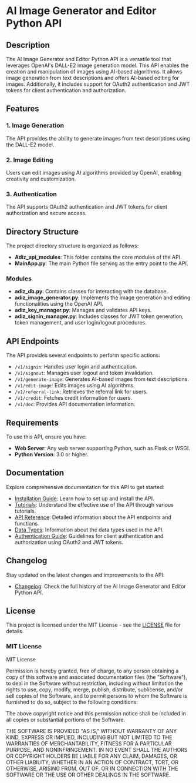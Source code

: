 # AI Image Generator and Editor Python API

## Description

The AI Image Generator and Editor Python API is a versatile tool that leverages OpenAI's DALL-E2 image generation model. This API enables the creation and manipulation of images using AI-based algorithms. It allows image generation from text descriptions and offers AI-based editing for images. Additionally, it includes support for OAuth2 authentication and JWT tokens for client authentication and authorization.

## Features

### 1. Image Generation

The API provides the ability to generate images from text descriptions using the DALL-E2 model.

### 2. Image Editing

Users can edit images using AI algorithms provided by OpenAI, enabling creativity and customization.

### 3. Authentication

The API supports OAuth2 authentication and JWT tokens for client authorization and secure access.

## Directory Structure

The project directory structure is organized as follows:

- **Adiz_api_modules**: This folder contains the core modules of the API.
- **MainApp.py**: The main Python file serving as the entry point to the API.

### Modules

- **adiz_db.py**: Contains classes for interacting with the database.
- **adiz_image_generator.py**: Implements the image generation and editing functionalities using the OpenAI API.
- **adiz_key_manager.py**: Manages and validates API keys.
- **adiz_signin_manager.py**: Includes classes for JWT token generation, token management, and user login/logout procedures.

## API Endpoints

The API provides several endpoints to perform specific actions:

- `/v1/signin`: Handles user login and authentication.
- `/v1/signout`: Manages user logout and token invalidation.
- `/v1/generate-image`: Generates AI-based images from text descriptions.
- `/v1/edit-image`: Edits images using AI algorithms.
- `/v1/referral-link`: Retrieves the referral link for users.
- `/v1/credit`: Fetches credit information for users.
- `/v1/doc`: Provides API documentation information.

## Requirements

To use this API, ensure you have:

- **Web Server**: Any web server supporting Python, such as Flask or WSGI.
- **Python Version**: 3.0 or higher.

## Documentation

Explore comprehensive documentation for this API to get started:

- [Installation Guide](#): Learn how to set up and install the API.
- [Tutorials](#): Understand the effective use of the API through various tutorials.
- [API Reference](#): Detailed information about the API endpoints and functions.
- [Data Types](#): Information about the data types used in the API.
- [Authentication Guide](#): Guidelines for client authentication and authorization using OAuth2 and JWT tokens.

## Changelog

Stay updated on the latest changes and improvements to the API:

- [Changelog](#): Check the full history of the AI Image Generator and Editor Python API.


## License

This project is licensed under the MIT License - see the [LICENSE](LICENSE) file for details.

### MIT License

MIT License

Permission is hereby granted, free of charge, to any person obtaining a copy of this software and associated documentation files (the "Software"), to deal in the Software without restriction, including without limitation the rights to use, copy, modify, merge, publish, distribute, sublicense, and/or sell copies of the Software, and to permit persons to whom the Software is furnished to do so, subject to the following conditions:

The above copyright notice and this permission notice shall be included in all copies or substantial portions of the Software.

THE SOFTWARE IS PROVIDED "AS IS," WITHOUT WARRANTY OF ANY KIND, EXPRESS OR IMPLIED, INCLUDING BUT NOT LIMITED TO THE WARRANTIES OF MERCHANTABILITY, FITNESS FOR A PARTICULAR PURPOSE, AND NONINFRINGEMENT. IN NO EVENT SHALL THE AUTHORS OR COPYRIGHT HOLDERS BE LIABLE FOR ANY CLAIM, DAMAGES, OR OTHER LIABILITY, WHETHER IN AN ACTION OF CONTRACT, TORT, OR OTHERWISE, ARISING FROM, OUT OF, OR IN CONNECTION WITH THE SOFTWARE OR THE USE OR OTHER DEALINGS IN THE SOFTWARE.

